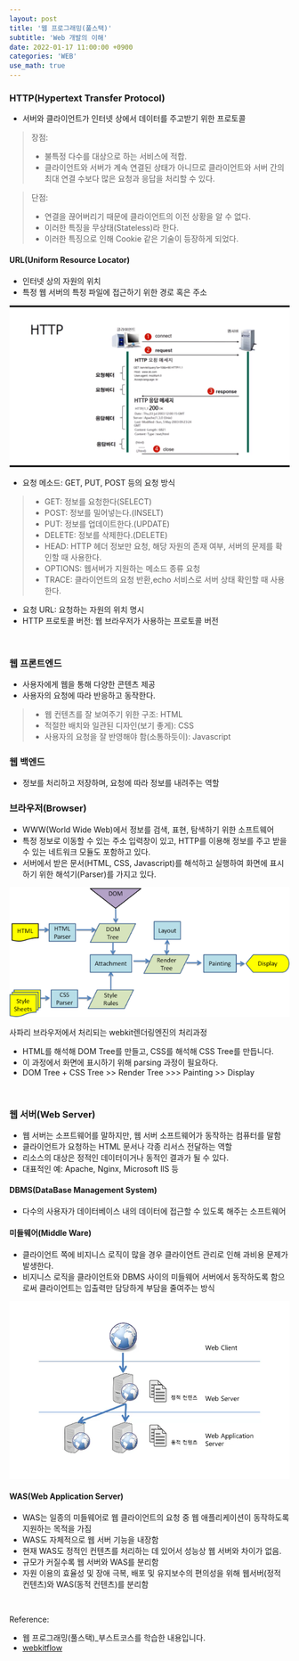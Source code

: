 ```yaml
---
layout: post
title: '웹 프로그래밍(풀스택)'
subtitle: 'Web 개발의 이해'
date: 2022-01-17 11:00:00 +0900
categories: 'WEB'
use_math: true
---
```


### HTTP(Hypertext Transfer Protocol)

- 서버와 클라이언트가 인터넷 상에서 데이터를 주고받기 위한 프로토콜
 > 장점: 
 > - 불특정 다수를 대상으로 하는 서비스에 적합.
 > - 클라이언트와 서버가 계속 연결된 상태가 아니므로 클라이언트와 서버 간의 최대 연결 수보다 많은 요청과 응답을 처리할 수 있다.

 > 단점:
 > - 연결을 끊어버리기 때문에 클라이언트의 이전 상황을 알 수 없다.
 > - 이러한 특징을 무상태(Stateless)라 한다.
 > - 이러한 특징으로 인해 Cookie 같은 기술이 등장하게 되었다.


#### URL(Uniform Resource Locator)
- 인터넷 상의 자원의 위치
- 특정 웹 서버의 특정 파일에 접근하기 위한 경로 혹은 주소

![http](/img/posts/webprogramming/http.png)

- 요청 메소드: GET, PUT, POST 등의 요청 방식
> - GET: 정보를 요청한다(SELECT)
> - POST: 정보를 밀어넣는다.(INSELT)
> - PUT: 정보를 업데이트한다.(UPDATE)
> - DELETE: 정보를 삭제한다.(DELETE)
> - HEAD: HTTP 헤더 정보만 요청, 해당 자원의  존재 여부, 서버의 문제를 확인할 때 사용한다.
> - OPTIONS: 웹서버가 지원하는 메소드 종류 요청
> - TRACE: 클라이언트의 요청 반환,echo 서비스로 서버 상태 확인할 때 사용한다. 
- 요청 URL: 요청하는 자원의 위치 명시
- HTTP 프로토콜 버전: 웹 브라우저가 사용하는 프로토콜 버전
<BR>

### 웹 프론트엔드
- 사용자에게 웹을 통해 다양한 콘텐츠 제공
- 사용자의 요청에 따라 반응하고 동작한다.
> - 웹 컨텐츠를 잘 보여주기 위한 구조: HTML
> - 적절한 배치와 일관된 디자인(보기 좋게): CSS
> - 사용자의 요청을 잘 반영해야 함(소통하듯이): Javascript

### 웹 백엔드
- 정보를 처리하고 저장하며, 요청에 따라 정보를 내려주는 역할

### 브라우저(Browser)
- WWW(World Wide Web)에서 정보를 검색, 표현, 탐색하기 위한 소프트웨어
- 특정 정보로 이동할 수 있는 주소 입력창이  있고, HTTP를 이용해 정보를 주고 받을 수 있는 네트워크 모듈도 포함하고 있다.
- 서버에서 받은 문서(HTML, CSS, Javascript)를 해석하고 실행하여 화면에 표시하기 위한 해석기(Parser)를 가지고 있다. 

![webkit](/img/posts/webprogramming/webkitflow.png)

사파리 브라우저에서 처리되는 webkit렌더링엔진의 처리과정

- HTML를 해석해 DOM Tree를 만들고, CSS를 해석해 CSS Tree를 만듭니다.
- 이 과정에서 화면에 표시하기 위해 parsing 과정이 필요하다.
- DOM Tree + CSS Tree >> Render Tree >>> Painting >> Display
<br>

### 웹 서버(Web Server)
- 웹 서버는 소프트웨어를 말하지만, 웹 서버 소프트웨어가 동작하는 컴퓨터를 말함
- 클라이언트가 요청하는 HTML 문서나 각종 리서스 전달하는 역할
- 리소스의 대상은 정적인 데이터이거나 동적인 결과가 될 수 있다.
- 대표적인 예: Apache, Nginx, Microsoft llS 등

#### DBMS(DataBase Management System)
- 다수의 사용자가 데이터베이스 내의 데이터에 접근할 수 있도록 해주는 소프트웨어

#### 미들웨어(Middle Ware)
- 클라이언트 쪽에 비지니스 로직이 많을 경우 클라이언트 관리로 인해 과비용 문제가 발생한다.
- 비지니스 로직을 클라이언트와 DBMS 사이의 미들웨어 서버에서 동작하도록 함으로써 클라이언트는 입출력만 담당하게 부담을 줄여주는 방식


![was](/img/posts/webprogramming/was.png)

#### WAS(Web Application Server)
- WAS는 일종의 미들웨어로 웹 클라이언트의 요청 중 웹 애플리케이션이 동작하도록 지원하는 목적을 가짐
- WAS도 자체적으로 웹 서버 기능을 내장함
- 현재 WAS도 정적인 컨텐츠를 처리하는 데 있어서 성능상 웹 서버와 차이가 없음.
- 규모가 커질수록 웹 서버와 WAS를 분리함
- 자원 이용의 효율성 및 장애 극복, 배포 및 유지보수의 편의성을 위해 웹서버(정적 컨텐츠)와 WAS(동적 컨텐츠)를 분리함

<BR>

Reference:
- 웹 프로그래밍(풀스택)_부스트코스를 학습한 내용입니다.
- [webkitflow](https://www.html5rocks.com/en/tutorials/internals/howbrowserswork/)
